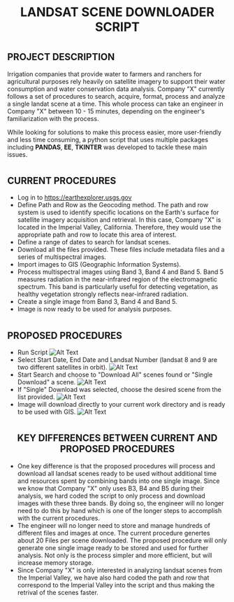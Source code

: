 # <h1 align = "center"> **LANDSAT SCENE DOWNLOADER SCRIPT** </h1>

# <h2 align = "left"> **PROJECT DESCRIPTION** </h2>
Irrigation companies that provide water to farmers and ranchers for agricultural purposes rely heavily on satellite imagery to support their water consumption and water conservation data analysis. Company "X"  currently follows a set of procedures to search, acquire, format, process and analyze a single landat scene at a time. This whole process can take an engineer in Company "X" between 10 - 15 minutes, depending on the engineer's familiarization with the process.

While looking for solutions to make this process easier, more user-friendly and less time consuming, a python script that uses multiple packages including **PANDAS**, **EE**, **TKINTER** was developed to tackle these main issues.

# <h2 align = "left"> **CURRENT PROCEDURES** </h2>
- Log in to https://earthexplorer.usgs.gov 
- Define Path and Row as the Geocoding method. The path and row system is used to identify specific locations on the Earth's surface for satellite imagery acquisition and retrieval. In this case, Company "X" is located in the Imperial Valley, California. Therefore, they would use the appropriate path and row to locate this area of interest.
- Define a range of dates to search for landsat scenes.
- Download all the files provided. These files include metadata files and a series of multispectral images.
- Import images to GIS (Geographic Information Systems). 
- Process multispectral images using Band 3, Band 4 and Band 5. Band 5 measures radiation in the near-infrared region of the electromagnetic spectrum. This band is particularly useful for detecting vegetation, as healthy vegetation strongly reflects near-infrared radiation. 
- Create a single image from Band 3, Band 4 and Band 5.
- Image is now ready to be used for analysis purposes.

# <h2 align = "left"> **PROPOSED PROCEDURES** </h2>
- Run Script
![Alt Text](Screenshots/STEP_1.png)
- Select Start Date, End Date and Landsat Number (landsat 8 and 9 are two different satellites in orbit).
![Alt Text](Screenshots/STEP_2.png)
- Start Search and choose to "Download All" scenes found or "Single Download" a scene.
![Alt Text](Screenshots/STEP_3.png)
- If "Single" Download was selected, choose the desired scene from the list provided.
![Alt Text](Screenshots/STEP_4.png)
- Image will download directly to your current work directory and is ready to be used with GIS.
![Alt Text](Screenshots/SCENE.png)

# <h2 align = "center"> **KEY DIFFERENCES BETWEEN CURRENT AND PROPOSED PROCEDURES** </h2>
- One key difference is that the proposed procedures will process and download all landsat scenes ready to be used without additional time and resources spent by combining bands into one single image. Since we know that Company "X" only uses B3, B4 and B5 during their analysis, we hard coded the script to only process and download images with these three bands. By doing so, the engineer will no longer need to do this by hand which is one of the longer steps to accomplish with the current procedures. 
- The engineer will no longer need to store and manage hundreds of different files and images at once. The current procedure genertes about 20 Files per scene downloaded. The proposed procedure will only generate one single image ready to be stored and used for further analysis. Not only is the process simpler and more efficient, but will increase memory storage.
- Since Company "X" is only interested in analyzing landsat scenes from the Imperial Valley, we have also hard coded the path and row that correspond to the Imperial Valley into the script and thus making the retrival of the scenes faster.










 